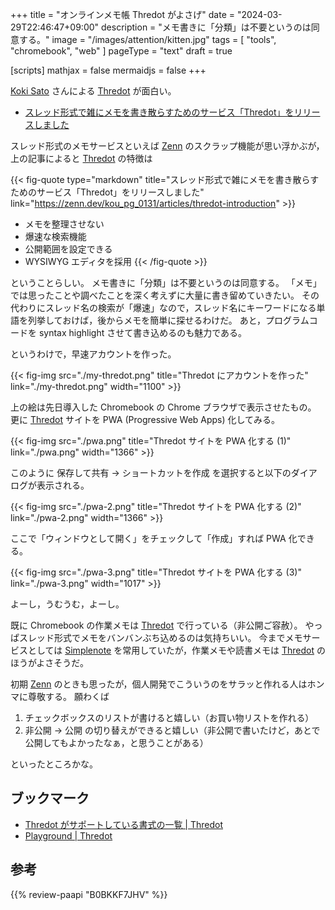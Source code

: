 +++
title = "オンラインメモ帳 Thredot がよさげ"
date =  "2024-03-29T22:46:47+09:00"
description = "メモ書きに「分類」は不要というのは同意する。"
image = "/images/attention/kitten.jpg"
tags = [ "tools", "chromebook", "web" ]
pageType = "text"
draft = true

[scripts]
  mathjax = false
  mermaidjs = false
+++

[Koki Sato](https://koki.me/) さんによる [Thredot] が面白い。

- [スレッド形式で雑にメモを書き散らすためのサービス「Thredot」をリリースしました](https://zenn.dev/kou_pg_0131/articles/thredot-introduction)

スレッド形式のメモサービスといえば [Zenn] のスクラップ機能が思い浮かぶが，上の記事によると [Thredot] の特徴は

{{< fig-quote type="markdown" title="スレッド形式で雑にメモを書き散らすためのサービス「Thredot」をリリースしました" link="https://zenn.dev/kou_pg_0131/articles/thredot-introduction" >}}
- メモを整理させない
- 爆速な検索機能
- 公開範囲を設定できる
- WYSIWYG エディタを採用
{{< /fig-quote >}}

ということらしい。
メモ書きに「分類」は不要というのは同意する。
「メモ」では思ったことや調べたことを深く考えずに大量に書き留めていきたい。
その代わりにスレッド名の検索が「爆速」なので，スレッド名にキーワードになる単語を列挙しておけば，後からメモを簡単に探せるわけだ。
あと，プログラムコードを syntax highlight させて書き込めるのも魅力である。

というわけで，早速アカウントを作った。

{{< fig-img src="./my-thredot.png" title="Thredot にアカウントを作った" link="./my-thredot.png" width="1100" >}}

上の絵は先日導入した Chromebook の Chrome ブラウザで表示させたもの。
更に [Thredot] サイトを PWA (Progressive Web Apps) 化してみる。

{{< fig-img src="./pwa.png" title="Thredot サイトを PWA 化する (1)" link="./pwa.png" width="1366" >}}

このように 保存して共有 → ショートカットを作成 を選択すると以下のダイアログが表示される。

{{< fig-img src="./pwa-2.png" title="Thredot サイトを PWA 化する (2)" link="./pwa-2.png" width="1366" >}}

ここで「ウィンドウとして開く」をチェックして「作成」すれば PWA 化できる。

{{< fig-img src="./pwa-3.png" title="Thredot サイトを PWA 化する (3)" link="./pwa-3.png" width="1017" >}}

よーし，うむうむ，よーし。

既に Chromebook の作業メモは [Thredot] で行っている（非公開ご容赦）。
やっぱスレッド形式でメモをバンバンぶち込めるのは気持ちいい。
今までメモサービスとしては [Simplenote](https://simplenote.com/) を常用していたが，作業メモや読書メモは [Thredot] のほうがよさそうだ。

初期 [Zenn] のときも思ったが，個人開発でこういうのをサラッと作れる人はホンマに尊敬する。
願わくば

1. チェックボックスのリストが書けると嬉しい（お買い物リストを作れる）
2. 非公開 → 公開 の切り替えができると嬉しい（非公開で書いたけど，あとで公開してもよかったなぁ，と思うことがある）

といったところかな。

## ブックマーク

- [Thredot がサポートしている書式の一覧 | Thredot](https://thredot.org/threads/FRMQVRRNRU499B12)
- [Playground | Thredot](https://thredot.org/playground)

[Thredot]: https://thredot.org/ "Thredot | シンプルに繋がる、あなたのメモ。"
[Zenn]: https://zenn.dev/ "Zenn｜エンジニアのための情報共有コミュニティ"

## 参考

{{% review-paapi "B0BKKF7JHV" %}} <!-- ASUS Chromebook -->
